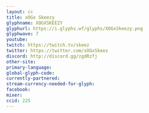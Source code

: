 ```yaml
---
layout: cc
title: xOGx Skeezy
glyphname: XOGXSKEEZY
glyphurl: https://i.glyphs.wf/glyphs/XOGxSkeezy.png
glyphwave: 7
youtube: 
twitch: https://twitch.tv/skeez
twitter: https://twitter.com/xOGxSkeez
discord: http://discord.gg/zgdRzfj
other-site: 
primary-language: 
global-glyph-code: 
currently-partnered: 
stream-currency-needed-for-glyph: 
facebook: 
mixer: 
ccid: 225
---
```



